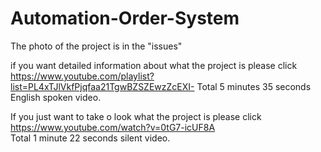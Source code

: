# Automation-Order-System

The photo of the project is in the "issues"

if you want detailed information about what the project is please click
https://www.youtube.com/playlist?list=PL4xTJlVkfPjqfaa21TgwBZSZEwzZcEXI-
Total 5 minutes 35 seconds English spoken video.

If you just want to take o look what the project is please click
https://www.youtube.com/watch?v=0tG7-icUF8A              
Total 1 minute 22 seconds silent video.
